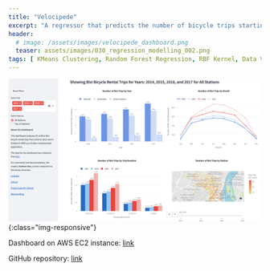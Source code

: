 ```yaml
---
title: "Velocipede"
excerpt: "A regressor that predicts the number of bicycle trips starting from each Bixi bicycle station using the geographical coordinates of the station. Using RBF Kernel, station latitude and longitudes were converted to features representing the proximity of each station to the cluster centers identified using KMeans. These proximity features were then used to train a random forest regressor."
header:
  # image: /assets/images/velocipede_dashboard.png
  teaser: assets/images/030_regression_modelling_002.png
tags: [ KMeans Clustering, Random Forest Regression, RBF Kernel, Data Visualization, SQL ]
---
```


![velocipede_dashboard.png](../assets/images/velocipede_dashboard_.png){:class="img-responsive"}

Dashboard on AWS EC2 instance: [link](http://3.96.175.190:8501)

GitHub repository: [link](https://github.com/andrewyewcy/velocipede)